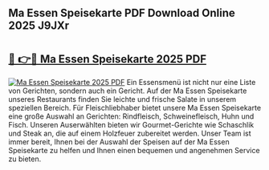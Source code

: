 ## Ma Essen Speisekarte PDF Download Online 2025 J9JXr

# <h2><a href="http://gc9hzpn.nevu.top/?p=Ma+Essen+Speisekarte">🔗 👉🔴 Ma Essen Speisekarte 2025 PDF</a></h2>

[![Ma Essen Speisekarte 2025 PDF](https://i.imgur.com/dBaPXMq.png)](http://gc9hzpn.nevu.top/?p=Ma+Essen+Speisekarte)
Ein Essensmenü ist nicht nur eine Liste von Gerichten, sondern auch ein Gericht. Auf der Ma Essen Speisekarte unseres Restaurants finden Sie leichte und frische Salate in unserem speziellen Bereich. Für Fleischliebhaber bietet unsere Ma Essen Speisekarte eine große Auswahl an Gerichten: Rindfleisch, Schweinefleisch, Huhn und Fisch. Unseren Auserwählten bieten wir Gourmet-Gerichte wie Schaschlik und Steak an, die auf einem Holzfeuer zubereitet werden. Unser Team ist immer bereit, Ihnen bei der Auswahl der Speisen auf der Ma Essen Speisekarte zu helfen und Ihnen einen bequemen und angenehmen Service zu bieten.
